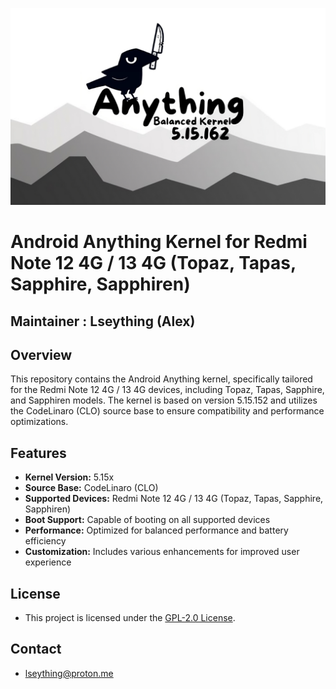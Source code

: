 <p align="center">
  <img src="assets/1000003415-transformed.png"/>
</p>

# Android Anything Kernel for Redmi Note 12 4G / 13 4G (Topaz, Tapas, Sapphire, Sapphiren)

## Maintainer : Lseything (Alex)

## Overview

This repository contains the Android Anything kernel, specifically tailored for the Redmi Note 12 4G / 13 4G devices, including Topaz, Tapas, Sapphire, and Sapphiren models. The kernel is based on version 5.15.152 and utilizes the CodeLinaro (CLO) source base to ensure compatibility and performance optimizations.

## Features

- **Kernel Version:** 5.15x
- **Source Base:** CodeLinaro (CLO)
- **Supported Devices:** Redmi Note 12 4G / 13 4G (Topaz, Tapas, Sapphire, Sapphiren)
- **Boot Support:** Capable of booting on all supported devices
- **Performance:** Optimized for balanced performance and battery efficiency
- **Customization:** Includes various  enhancements for improved user experience

## License

* This project is licensed under the [GPL-2.0 License](LICENSE).

## Contact

* <lseything@proton.me>

